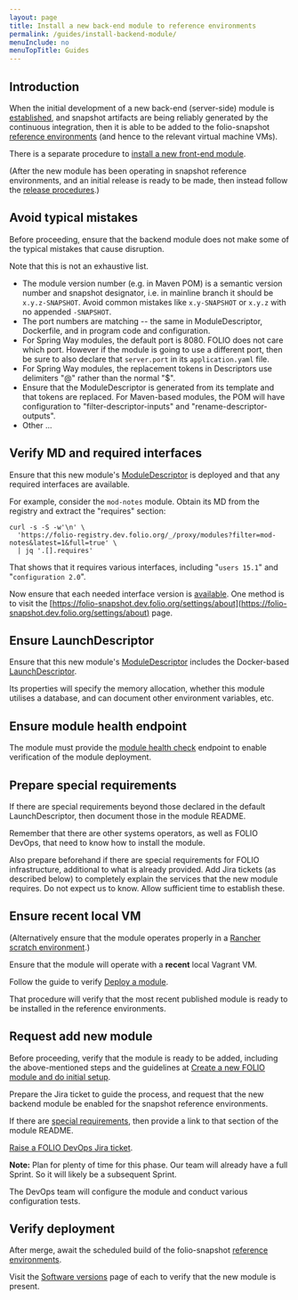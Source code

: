 ```yaml
---
layout: page
title: Install a new back-end module to reference environments
permalink: /guides/install-backend-module/
menuInclude: no
menuTopTitle: Guides
---
```


## Introduction

When the initial development of a new back-end (server-side) module is [established](/guidelines/create-new-repo/), and snapshot artifacts are being reliably generated by the continuous integration, then it is able to be added to the folio-snapshot [reference environments](/guides/automation/#reference-environments) (and hence to the relevant virtual machine VMs).

There is a separate procedure to [install a new front-end module](/guides/install-frontend-module/).

(After the new module has been operating in snapshot reference environments, and an initial release is ready to be made, then instead follow the [release procedures](/guidelines/release-procedures/#add-to-platforms).)

## Avoid typical mistakes

Before proceeding, ensure that the backend module does not make some of the typical mistakes that cause disruption.

Note that this is not an exhaustive list.

* The module version number (e.g. in Maven POM) is a semantic version number and snapshot designator, i.e. in mainline branch it should be `x.y.z-SNAPSHOT`. Avoid common mistakes like `x.y-SNAPSHOT` or `x.y.z` with no appended `-SNAPSHOT`.
* The port numbers are matching -- the same in ModuleDescriptor, Dockerfile, and in program code and configuration.
* For Spring Way modules, the default port is 8080. FOLIO does not care which port. However if the module is going to use a different port, then be sure to also declare that `server.port` in its `application.yaml` file.
* For Spring Way modules, the replacement tokens in Descriptors use delimiters "@" rather than the normal "$".
* Ensure that the ModuleDescriptor is generated from its template and that tokens are replaced. For Maven-based modules, the POM will have configuration to "filter-descriptor-inputs" and "rename-descriptor-outputs".
* Other ...

## Verify MD and required interfaces

Ensure that this new module's [ModuleDescriptor](/guides/module-descriptor/) is deployed and that any required interfaces are available.

For example, consider the `mod-notes` module.
Obtain its MD from the registry and extract the "requires" section:

```
curl -s -S -w'\n' \
  'https://folio-registry.dev.folio.org/_/proxy/modules?filter=mod-notes&latest=1&full=true' \
  | jq '.[].requires'
```

That shows that it requires various interfaces, including "`users 15.1`" and "`configuration 2.0`".

Now ensure that each needed interface version is [available](/faqs/how-to-which-module-which-interface-endpoint/).
One method is to visit the [https://folio-snapshot.dev.folio.org/settings/about](https://folio-snapshot.dev.folio.org/settings/about) page.

## Ensure LaunchDescriptor

Ensure that this new module's [ModuleDescriptor](/guides/module-descriptor/) includes the Docker-based [LaunchDescriptor](/guides/module-descriptor/#launchdescriptor-properties).

Its properties will specify the memory allocation, whether this module utilises a database, and can document other environment variables, etc.

## Ensure module health endpoint

The module must provide the [module health check](/guidelines/naming-conventions/#api-endpoints) endpoint to enable verification of the module deployment.

## Prepare special requirements

If there are special requirements beyond those declared in the default LaunchDescriptor, then document those in the module README.

Remember that there are other systems operators, as well as FOLIO DevOps, that need to know how to install the module.

Also prepare beforehand if there are special requirements for FOLIO infrastructure, additional to what is already provided.
Add Jira tickets (as described below) to completely explain the services that the new module requires.
Do not expect us to know.
Allow sufficient time to establish these.

## Ensure recent local VM

(Alternatively ensure that the module operates properly in a [Rancher scratch environment](/faqs/how-to-get-started-with-rancher/).)

Ensure that the module will operate with a **recent** local Vagrant VM.
<!-- Await platform-minimal FOLIO-3253
If the new module does not yet depend on others, then `folio/release-core` VM would be easiest.
-->

Follow the guide to verify [Deploy a module](/tutorials/folio-vm/04-local-development/#deploy-a-module).

That procedure will verify that the most recent published module is ready to be installed in the reference environments.

## Request add new module

Before proceeding, verify that the module is ready to be added, including the above-mentioned steps and the guidelines at [Create a new FOLIO module and do initial setup](/guidelines/create-new-repo/).

Prepare the Jira ticket to guide the process, and request that the new backend module be enabled for the snapshot reference environments.

If there are [special requirements](#prepare-special-requirements), then provide a link to that section of the module README.

[Raise a FOLIO DevOps Jira ticket](/faqs/how-to-raise-devops-ticket/#general-folio-devops).

**Note:** Plan for plenty of time for this phase. Our team will already have a full Sprint.
So it will likely be a subsequent Sprint.

The DevOps team will configure the module and conduct various configuration tests.

## Verify deployment

After merge, await the scheduled build of the folio-snapshot [reference environments](/guides/automation/#reference-environments).

Visit the [Software versions](https://folio-snapshot.dev.folio.org/settings/about) page of each to verify that the new module is present.

<div class="folio-spacer-content"></div>

